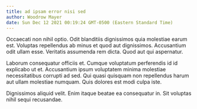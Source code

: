 ```yaml
---
title: ad ipsam error nisi sed
author: Woodrow Mayer
date: Sun Dec 12 2021 00:19:24 GMT-0500 (Eastern Standard Time)
---
```

Occaecati non nihil optio. Odit blanditiis dignissimos quia molestiae earum est. Voluptas repellendus ab minus et quod aut dignissimos. Accusantium odit ullam esse. Veritatis assumenda rem dicta. Quod aut qui aspernatur.

 Laborum consequatur officiis et. Cumque voluptatum perferendis id id explicabo ut et. Accusantium ipsum voluptatem minima molestiae necessitatibus corrupti ad sed. Qui quasi quisquam non repellendus harum aut ullam molestiae numquam. Quis dolores est modi culpa iste.

 Dignissimos aliquid velit. Enim itaque beatae ea consequatur in. Sit voluptas nihil sequi recusandae.